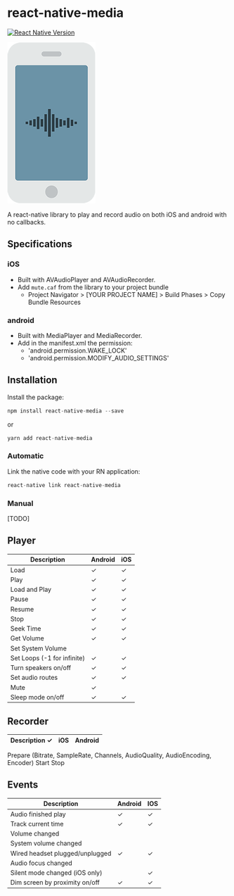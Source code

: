 # react-native-media

[![React Native Version](https://img.shields.io/badge/react--native-latest-blue.svg?style=flat-square)](http://facebook.github.io/react-native/releases)

![Logo](logo.png)

A react-native library to play and record audio on both iOS and android with no callbacks.

## Specifications

### iOS

* Built with AVAudioPlayer and AVAudioRecorder.
* Add `mute.caf` from the library to your project bundle
    * Project Navigator > [YOUR PROJECT NAME] > Build Phases > Copy Bundle Resources

### android

* Built with MediaPlayer and MediaRecorder.
* Add in the manifest.xml the permission:
    * 'android.permission.WAKE_LOCK'
    * 'android.permission.MODIFY_AUDIO_SETTINGS'

## Installation

Install the package:

```javascript
npm install react-native-media --save
```

or

```javascript
yarn add react-native-media
```

### Automatic

Link the native code with your RN application:

```javascript
react-native link react-native-media
```

### Manual

[TODO]

## Player

|Description|Android|iOS
---|---|---
|Load|✓|✓
|Play|✓|✓
|Load and Play|✓|✓
|Pause|✓|✓
|Resume|✓|✓
|Stop|✓|✓
|Seek Time|✓|✓
|Get Volume|✓|✓
|Set System Volume|
|Set Loops (-1 for infinite)|✓|✓
|Turn speakers on/off|✓|✓
|Set audio routes|✓|✓
|Mute|✓|
|Sleep mode on/off|✓|✓

## Recorder
Description ✓ | iOS | Android
---|---|---
Prepare (Bitrate, SampleRate, Channels, AudioQuality, AudioEncoding, Encoder)
Start
Stop


## Events
Description|Android|IOS
---|---|---
|Audio finished play|✓|✓
|Track current time|✓|✓
|Volume changed
|System volume changed
|Wired headset plugged/unplugged|✓|✓
|Audio focus changed
|Silent mode changed (iOS only)| |✓
|Dim screen by proximity on/off|✓|✓
